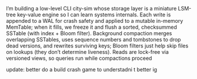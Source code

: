 I’m building a low-level CLI city-sim whose storage layer is a miniature LSM-tree key-value engine so I can learn systems internals. Each write is appended to a WAL for crash safety and applied to a mutable in-memory MemTable; when it fills, we freeze it and flush a sorted, checksummed SSTable (with index + Bloom filter). Background compaction merges overlapping SSTables, uses sequence numbers and tombstones to drop dead versions, and rewrites surviving keys; Bloom filters just help skip files on lookups (they don’t determine liveness). Reads are lock-free via versioned views, so queries run while compactions proceed

update: better do a build crash game to understadni t better ig